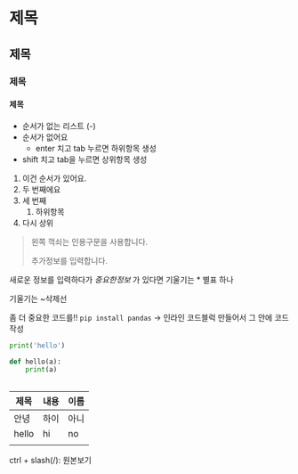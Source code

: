 # 제목 

## 제목

### 제목

#### 제목



- 순서가 없는 리스트 (-)
- 순서가 없어요
  - enter 치고 tab 누르면 하위항목 생성
- shift 치고 tab을 누르면 상위항목 생성



1. 이건 순서가 있어요.
2. 두 번째에요
3. 세 번째
   1. 하위항목
4. 다시 상위



> 왼쪽 꺽쇠는 인용구문을 사용합니다.
>
> 추가정보를 입력합니다.



새로운 정보를 입력하다가 *중요한정보* 가 있다면 기울기는 * 별표 하나

기울기는 ~삭제선 

좀 더 중요한 코드를!! `pip install pandas`  -> 인라인 코드블럭 만들어서 그 안에 코드 작성

```python
print('hello')

def hello(a):
    print(a)
    
```

| 제목  | 내용 | 이름 |
| ----- | ---- | ---- |
| 안녕  | 하이 | 아니 |
| hello | hi   | no   |
|       |      |      |

ctrl + slash(/): 원본보기

